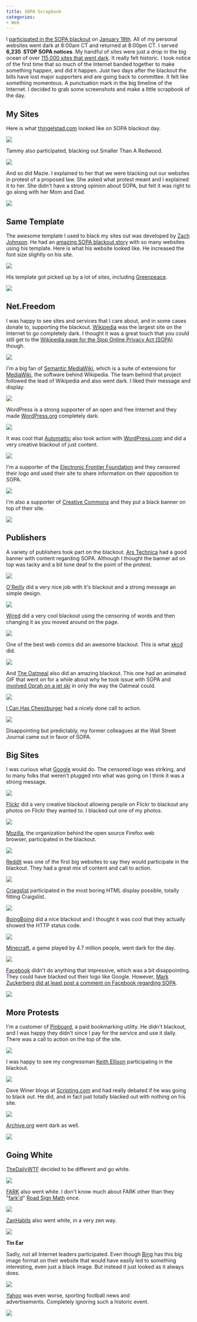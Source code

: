 ```yaml
---
title: SOPA Scrapbook
categories:
- Web
---
```


I [participated in the SOPA blackout](/thingelstad/participating-in-sopa-blackout) on [January 18th](http://en.wikipedia.org/wiki/Sopa_black_out). All of my personal websites went dark at 8:00am CT and returned at 8:00pm CT. I served **6,235  STOP SOPA notices**. My handful of sites were just a drop in the big ocean of over [115,000 sites that went dark](http://www.sopastrike.com/numbers). It really felt historic. I took notice of the first time that so much of the Internet banded together to make something happen, and did it happen. Just two days after the blackout the bills have lost major supporters and are going back to committee.
It felt like something momentous. A punctuation mark in the big timeline of the Internet. I decided to grab some screenshots and make a little scrapbook of the day.

## My Sites

Here is what [thingelstad.com](/) looked like on SOPA blackout day.

![](/assets/posts/2012/sopa-scrapbook/sopa-screenshot-thingelstad-com.png)

<!-- more -->Tammy also participated, blacking out Smaller Than A Redwood.

![](/assets/posts/2012/sopa-scrapbook/sopa-screenshot-smallerthanaredwood-com.png)

And so did Mazie. I explained to her that we were blacking out our websites in protest of a proposed law. She asked what protest meant and I explained it to her. She didn't have a strong opinion about SOPA, but felt it was right to go along with her Mom and Dad.

![](/assets/posts/2012/sopa-scrapbook/sopa-screenshot-mazie-me.png)

## Same Template

The awesome template I used to black my sites out was developed by [Zach Johnson](http://www.zachstronaut.com/). He had an [amazing SOPA blackout story](http://www.zachstronaut.com/posts/2012/sopa-scrapbook/01/17/stop-sopa-protest-template.html) with so many websites using his template. Here is what his website looked like. He increased the font size slightly on his site.

![](/assets/posts/2012/sopa-scrapbook/sopa-screenshot-zackstronaut-com.png)

His template got picked up by a lot of sites, including [Greenpeace](http://www.greenpeace.org/usa/en/).

![](/assets/posts/2012/sopa-scrapbook/sopa-screenshot-greenpeace-org.png)

## Net.Freedom

I was happy to see sites and services that I care about, and in some cases donate to, supporting the blackout. [Wikipedia](http://en.wikipedia.org/wiki/Main_Page) was the largest site on the Internet to go completely dark. I thought it was a great touch that you could still get to the [Wikipedia page for the Stop Online Privacy Act (SOPA)](http://en.wikipedia.org/wiki/Stop_Online_Piracy_Act) though.

![](/assets/posts/2012/sopa-scrapbook/sopa-screenshot-en-wikipedia-org.png)

I'm a big fan of [Semantic MediaWiki](http://semantic-mediawiki.org/), which is a suite of extensions for [MediaWiki](http://www.mediawiki.org/wiki/MediaWiki), the software behind Wikipedia. The team behind that project followed the lead of Wikipedia and also went dark. I liked their message and display.

![](/assets/posts/2012/sopa-scrapbook/sopa-screenshot-semantic-mediawiki-org.png)

WordPress is a strong supporter of an open and free Internet and they made [WordPress.org](http://wordpress.org/) completely dark.

![](/assets/posts/2012/sopa-scrapbook/sopa-screenshot-wordpress-org.png)

It was cool that [Automattic](http://automattic.com/) also took action with [WordPress.com](http://wordpress.com/) and did a very creative blackout of just content.

![](/assets/posts/2012/sopa-scrapbook/sopa-screenshot-wordpress-com.png)

I'm a supporter of the [Electronic Frontier Foundation](https://www.eff.org/) and they censored their logo and used their site to share information on their opposition to SOPA.

![](/assets/posts/2012/sopa-scrapbook/sopa-screenshot-eff-org.png)

I'm also a supporter of [Creative Commons](http://creativecommons.org/) and they put a black banner on top of their site.

![](/assets/posts/2012/sopa-scrapbook/sopa-screenshot-creativecommons-org.png)

## Publishers

A variety of publishers took part on the blackout. [Ars Technica](http://arstechnica.com/) had a good banner with content regarding SOPA. Although I thought the banner ad on top was tacky and a bit tone deaf to the point of the protest.

![](/assets/posts/2012/sopa-scrapbook/sopa-screenshot-arstechnica-com.png)

[O'Reilly](http://radar.oreilly.com/) did a very nice job with it's blackout and a strong message an simple design.

![](/assets/posts/2012/sopa-scrapbook/sopa-screenshot-oreilly-com.png)

[Wired](http://www.wired.com/) did a very cool blackout using the censoring of words and then changing it as you moved around on the page.

![](/assets/posts/2012/sopa-scrapbook/sopa-screenshot-wired-com.png)

One of the best web comics did an awesome blackout. This is what [xkcd](http://xkcd.com/) did.

![](/assets/posts/2012/sopa-scrapbook/sopa-screenshot-xkcd-com.png)

And [The Oatmeal](http://theoatmeal.com/) also did an amazing blackout. This one had an animated GIF that went on for a while about why he took issue with SOPA and [involved Oprah on a jet ski](http://theoatmeal.com/sopa) in only the way the Oatmeal could.

![](/assets/posts/2012/sopa-scrapbook/sopa-screenshot-theoatmeal-com.png)

[I Can Has Cheezburger](http://icanhascheezburger.com/) had a nicely done call to action.

![](/assets/posts/2012/sopa-scrapbook/sopa-screenshot-icanhascheezburger-com.png)

Disappointing but predictably, my former colleagues at the Wall Street Journal came out in favor of SOPA.

## Big Sites

I was curious what [Google](http://www.google.com/) would do. The censored logo was striking, and to many folks that weren't plugged into what was going on I think it was a strong message.

![](/assets/posts/2012/sopa-scrapbook/sopa-screenshot-google-com.png)

[Flickr](http://www.flickr.com/) did a very creative blackout allowing people on Flickr to blackout any photos on Flickr they wanted to. I blacked out one of my photos.

![](/assets/posts/2012/sopa-scrapbook/sopa-screenshot-flickr-com.png)

[Mozilla](http://www.mozilla.org/), the organization behind the open source Firefox web browser, participated in the blackout.

![](/assets/posts/2012/sopa-scrapbook/sopa-screenshot-mozilla-org.png)

[Reddit](http://www.reddit.com/) was one of the first big websites to say they would participate in the blackout. They had a great mix of content and call to action.

![](/assets/posts/2012/sopa-scrapbook/sopa-screenshot-reddit-com.png)

[Criagslist](http://craigslist.org/) participated in the most boring HTML display possible, totally fitting Craigslist.

![](/assets/posts/2012/sopa-scrapbook/sopa-screenshot-craigslist-org.png)

[BoingBoing](http://boingboing.net/) did a nice blackout and I thought it was cool that they actually showed the HTTP status code.

![](/assets/posts/2012/sopa-scrapbook/sopa-screenshot-boingboing-net.png)

[Minecraft](http://www.minecraft.net/), a game played by 4.7 million people, went dark for the day.

![](/assets/posts/2012/sopa-scrapbook/sopa-screenshot-minecraft-net.png)

[Facebook](http://www.facebook.com/) didn't do anything that impressive, which was a bit disappointing. They could have blacked out their logo like Google. However, [Mark Zuckerberg did at least post a comment on Facebook regarding SOPA](https://www.facebook.com/zuck/posts/10100210345757211).

![](/assets/posts/2012/sopa-scrapbook/sopa-screenshot-facebook-com.png)

## More Protests

I'm a customer of [Pinboard](http://pinboard.in/), a paid bookmarking utility. He didn't blackout, and I was happy they didn't since I pay for the service and use it daily. There was a call to action on the top of the site.

![](/assets/posts/2012/sopa-scrapbook/sopa-screenshot-pinboard-in.png)

I was happy to see my congressman [Keith Ellison](http://www.keithellison.org/) participating in the blackout.

![](/assets/posts/2012/sopa-scrapbook/sopa-screenshot-keithellison-org.png)

Dave Winer blogs at [Scripting.com](http://scripting.com/) and had really debated if he was going to black out. He did, and in fact just totally blacked out with nothing on his site.

![](/assets/posts/2012/sopa-scrapbook/sopa-screenshot-scripting-com.png)

[Archive.org](http://www.archive.org/) went dark as well.

![](/assets/posts/2012/sopa-scrapbook/sopa-screenshot-archive-org.png)

## Going White

[TheDailyWTF](http://thedailywtf.com/) decided to be different and go white.

![](/assets/posts/2012/sopa-scrapbook/sopa-screenshot-thedailywtf-com.png)

[FARK](http://www.fark.com/) also went white. I don't know much about FARK other than they "[fark'd](http://www.fark.com/comments/1818341/Learn-math-with-road-signs)" [Road Sign Math](http://roadsignmath.com/) once.

![](/assets/posts/2012/sopa-scrapbook/sopa-screenshot-fark-com.png)

[ZanHabits](http://zenhabits.net/) also went white, in a very zen way.

![](/assets/posts/2012/sopa-scrapbook/sopa-screenshot-zenhabits-net.png)

**Tin Ear**

Sadly, not all Internet leaders participated. Even though [Bing](http://www.bing.com/) has this big image format on their website that would have easily led to something interesting, even just a black image. But instead it just looked as it always does.

![](/assets/posts/2012/sopa-scrapbook/sopa-screenshot-bing-com.png)

[Yahoo](http://www.yahoo.com/) was even worse, sporting football news and advertisements. Completely ignoring such a historic event.

![](/assets/posts/2012/sopa-scrapbook/sopa-screenshot-yahoo-com.png)
